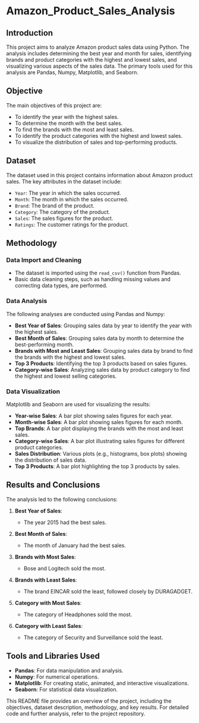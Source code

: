 # Amazon_Product_Sales_Analysis

## Introduction

This project aims to analyze Amazon product sales data using Python. The analysis includes determining the best year and month for sales, identifying brands and product categories with the highest and lowest sales, and visualizing various aspects of the sales data. The primary tools used for this analysis are Pandas, Numpy, Matplotlib, and Seaborn.

## Objective

The main objectives of this project are:
- To identify the year with the highest sales.
- To determine the month with the best sales.
- To find the brands with the most and least sales.
- To identify the product categories with the highest and lowest sales.
- To visualize the distribution of sales and top-performing products.

## Dataset

The dataset used in this project contains information about Amazon product sales. The key attributes in the dataset include:
- `Year`: The year in which the sales occurred.
- `Month`: The month in which the sales occurred.
- `Brand`: The brand of the product.
- `Category`: The category of the product.
- `Sales`: The sales figures for the product.
- `Ratings`: The customer ratings for the product.

## Methodology

### Data Import and Cleaning
- The dataset is imported using the `read_csv()` function from Pandas.
- Basic data cleaning steps, such as handling missing values and correcting data types, are performed.

### Data Analysis
The following analyses are conducted using Pandas and Numpy:
- **Best Year of Sales**: Grouping sales data by year to identify the year with the highest sales.
- **Best Month of Sales**: Grouping sales data by month to determine the best-performing month.
- **Brands with Most and Least Sales**: Grouping sales data by brand to find the brands with the highest and lowest sales.
- **Top 3 Products**: Identifying the top 3 products based on sales figures.
- **Category-wise Sales**: Analyzing sales data by product category to find the highest and lowest selling categories.

### Data Visualization
Matplotlib and Seaborn are used for visualizing the results:
- **Year-wise Sales**: A bar plot showing sales figures for each year.
- **Month-wise Sales**: A bar plot showing sales figures for each month.
- **Top Brands**: A bar plot displaying the brands with the most and least sales.
- **Category-wise Sales**: A bar plot illustrating sales figures for different product categories.
- **Sales Distribution**: Various plots (e.g., histograms, box plots) showing the distribution of sales data.
- **Top 3 Products**: A bar plot highlighting the top 3 products by sales.

## Results and Conclusions

The analysis led to the following conclusions:

1. **Best Year of Sales**:
   - The year 2015 had the best sales.

2. **Best Month of Sales**:
   - The month of January had the best sales.

3. **Brands with Most Sales**:
   - Bose and Logitech sold the most.

4. **Brands with Least Sales**:
   - The brand EINCAR sold the least, followed closely by DURAGADGET.

5. **Category with Most Sales**:
   - The category of Headphones sold the most.

6. **Category with Least Sales**:
   - The category of Security and Surveillance sold the least.

## Tools and Libraries Used

- **Pandas**: For data manipulation and analysis.
- **Numpy**: For numerical operations.
- **Matplotlib**: For creating static, animated, and interactive visualizations.
- **Seaborn**: For statistical data visualization.



This README file provides an overview of the project, including the objectives, dataset description, methodology, and key results. For detailed code and further analysis, refer to the project repository.
